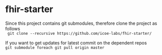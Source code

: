 # fhir-starter
Since this project contains git submodules, therefore clone the project as follows   
  ``` git clone --recursive https://github.com/icoe-labs/fhir-starter/```
  
If you want to get updates for latest commit on the dependent repos  
  ```git submodule foreach git pull origin master```
